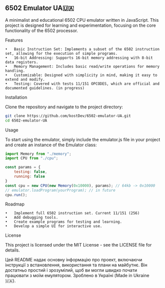 ## 6502 Emulator UA🇺🇦

A minimalist and educational 6502 CPU emulator written in JavaScript. This project is designed for learning and experimentation, focusing on the core functionality of the 6502 processor.

Features

	•	Basic Instruction Set: Implements a subset of the 6502 instruction set, allowing for the execution of simple programs.
	•	16-bit Addressing: Supports 16-bit memory addressing with 8-bit data registers.
	•	Memory Management: Includes basic read/write operations for memory handling.
	•	Customizable: Designed with simplicity in mind, making it easy to extend and modify.
 	•	Testing: Covered with tests 11/151 OPCODES, which are official and documented guidelines. (in progress)
  
Installation

Clone the repository and navigate to the project directory:

```bash
git clone https://github.com/kostDev/6502-emulator-UA.git
cd 6502-emulator-UA
```
Usage

To start using the emulator, simply include the emulator.js file in your project and create an instance of the Emulator class:

```js
import Memory from "./memory";
import CPU from "./cpu";

const params = {
    testing: false,
    running: false
}
const cpu = new CPU(new Memory(0x10000), params); // 64kb -> 0x10000
// emulator.loadProgram(yourProgram); // in future
cpu.run();
```

Roadmap

	•	Implement full 6502 instruction set. Current 11/151 (256)
	•	Add debugging tools.
	•	Create example programs for testing and learning.
	•	Develop a simple UI for interactive use.

License

This project is licensed under the MIT License - see the LICENSE file for details.

Цей README надає основну інформацію про проект, включаючи інструкції з встановлення, використання та плани на майбутнє. 
Він достатньо простий і зрозумілий, щоб ви могли швидко почати працювати з моїм емулятором.
Зроблено в Україні (Made in Ukraine 🇺🇦).


